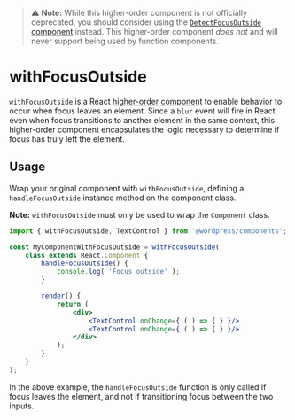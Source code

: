 >⚠️ **Note:** While this higher-order component is not officially deprecated, you should consider using the [`DetectFocusOutside` component](../../detect-focus-outside) instead. This higher-order component _does not_ and will never support being used by function components.

# withFocusOutside

`withFocusOutside` is a React [higher-order component](https://facebook.github.io/react/docs/higher-order-components.html) to enable behavior to occur when focus leaves an element. Since a `blur` event will fire in React even when focus transitions to another element in the same context, this higher-order component encapsulates the logic necessary to determine if focus has truly left the element.

## Usage

Wrap your original component with `withFocusOutside`, defining a `handleFocusOutside` instance method on the component class.

__Note:__ `withFocusOutside` must only be used to wrap the `Component` class.

```jsx
import { withFocusOutside, TextControl } from '@wordpress/components';

const MyComponentWithFocusOutside = withFocusOutside(
	class extends React.Component {
		handleFocusOutside() {
			console.log( 'Focus outside' );
		}

		render() {
			return (
				<div>
					<TextControl onChange={ ( ) => { } }/>
					<TextControl onChange={ ( ) => { } }/>
				</div>
			);
		}
	}
);
```

In the above example, the `handleFocusOutside` function is only called if focus leaves the element, and not if transitioning focus between the two inputs.

